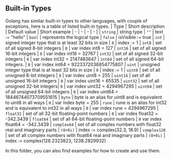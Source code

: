 ## Built-in Types
Golang has similar built-in types to other languages, with couple of exceptions, here is a table of listed built-in types.
| Type | Short description | Default value | Short example
| - | - | - | - |
| `string` | string type | `""` | text := "hello"
| `bool` | represents the logical type | `false` | isVisible := true
| `int` | signed integer type that is at least 32 bits in size | `0` | index := 1
| `int8` |  set of all signed 8-bit integers | `0` | var index int8 = 127
| `int16` | set of all signed 16-bit integers | `0` | var index int16 = 32767
| `int32` | set of all signed 32-bit integers | `0` | var index int32 = 2147483647
| `int64` | set of all signed 64-bit integers. | `0` | var index int64 = 9223372036854775807
| `uint` | unsigned integer type that is at least 32 bits in size | `0` | index := 1
| `uint8` | set of all unsigned 8-bit integers | `0` | var index uint8 = 255
| `uint16` | set of all unsigned 16-bit integers | `0` | var index uint16 = 65535
| `uint32` | set of all unsigned 32-bit integers| `0` | var index uint32 = 4294967295
| `uint64` | set of all unsigned 64-bit integers | `0` | var index uint64 = 18446744073709551615
| `byte` | byte is an alias for uint8 and is equivalent to uint8 in all ways | `0` | var index byte = 255
| `rune` | rune is an alias for int32 and is equivalent to int32 in all ways | `0` | var index rune = 4294967295
| `float32` | set of all 32-bit floating-point numbers | `0` | var index float32 = -342.3439
| `float64` | set of all 64-bit floating-point numbers | `0` var index float64 = -342.3439
| `complex64` | set of all complex numbers with float32 real and imaginary parts | `(0+0i)` | index := complex(32.3, 18.9)
| `complex128` | set of all complex numbers with float64 real and imaginary parts | `(0+0i)` | index := complex(128.2323823, 1238.2829932)

In this folder, you can also find examples for how to create and use them.